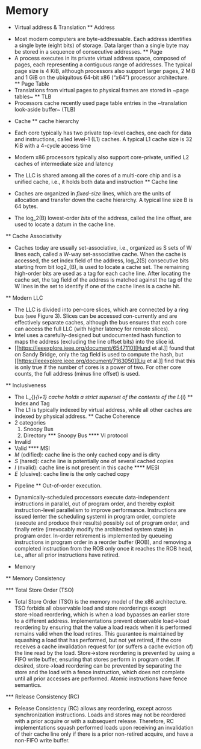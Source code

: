 # Memory



* Virtual address & Translation
** Address
- Most modern computers are byte-addressable. Each address identifies a single byte (eight bits) of storage. Data larger than a single byte may be stored in a sequence of consecutive addresses.
** Page
- A process executes in its private virtual address space, composed of pages, each representing a contiguous range of addresses. The typical page size is 4 KiB, although processors also support larger pages, 2 MiB and 1 GiB on the ubiquitous 64-bit x86 (“x64”) processor architecture.
** Page Table
- Translations from virtual pages to physical frames are stored in ~page tables~
** TLB
- Processors cache recently used page table entries in the ~translation look-aside buffer~ (TLB)

* Cache
** cache hierarchy
- Each core typically has two private top-level caches, one each for data and instructions, called level-1 (L1) caches. A typical L1 cache size is 32 KiB with a 4-cycle access time

- Modern x86 processors typically also support core-private, unified L2 caches of intermediate size and latency

- The LLC is shared among all the cores of a multi-core chip and is a unified cache, i.e., it holds both data and instruction
** Cache line
- Caches are organized in *fixed-size* lines, which are the units of allocation and transfer down the cache hierarchy. A typical line size B is 64 bytes.
- The log_2(B) lowest-order *bits* of the address, called the line offset, are used to locate a datum in the cache line.

** Cache Associativity
- Caches today are usually set-associative, i.e., organized as S sets of W lines each, called a W-way set-associative cache. When the cache is accessed, the set index field of the address, log_2(S) consecutive bits starting from bit log2_(B), is used to locate a cache set. The remaining high-order bits are used as a tag for each cache line. After locating the cache set, the tag field of the address is matched against the tag of the W lines in the set to identify if one of the cache lines is a cache hit.

** Modern LLC
- The LLC is divided into per-core slices, which are connected by a ring bus (see Figure 3). Slices can be accessed con-currently and are effectively separate caches, although the bus ensures that each core can access the full LLC (with higher latency for remote slices).
- Intel uses a carefully-designed but undocumented hash function to maps the address (excluding the line offset bits) into the slice id.
- [[https://ieeexplore.ieee.org/document/6547110][Hund et al.]] found that on Sandy Bridge, only the tag field is used to compute the hash, but [[https://ieeexplore.ieee.org/document/7163050][Liu et al.]] find that this is only true if the number of cores is a power of two. For other core counts, the full address (minus line offset) is used.

** Inclusiveness
- The L_{}_{i+1} cache holds a strict superset of the contents of the L_{i}
** Index and Tag
- The L1 is typically indexed by virtual address, while all other caches are indexed by physical address.
** Cache Coherence
- 2 categories
  1. Snoopy Bus
  2. Directory
*** Snoopy Bus
**** VI protocol
- Invalid
- Valid
**** MSI
- *M* (odified): cache line is the only cached copy and is dirty
- *S* (hared): cache line is potentially one of several cached copies
- *I* (nvalid): cache line is not present in this cache
**** MESI
- *E* (clusive): cache line is the only cached copy


* Pipeline
** Out-of-order execution.
- Dynamically-scheduled processors execute data-independent instructions in parallel, out of program order, and thereby exploit instruction-level parallelism to improve performance. Instructions are issued (enter the scheduling system) in program order, complete (execute and produce their results) possibly out of program order, and finally retire (irrevocably modify the architected system state) in program order. In-order retirement is implemented by queueing instructions in program order in a reorder buffer (ROB), and removing a completed instruction from the ROB only once it reaches the ROB head, i.e., after all prior instructions have retired.

* Memory

** Memory Consistency

*** Total Store Order (TSO)
- Total Store Order (TSO) is the memory model of the x86 architecture. TSO forbids all observable load and store reorderings except store→load reordering, which is when a load bypasses an earlier store to a different address. Implementations prevent observable load→load reordering by ensuring that the value a load reads when it is performed remains valid when the load retires. This guarantee is maintained by squashing a load that has performed, but not yet retired, if the core receives a cache invalidation request for (or suffers a cache eviction of) the line read by the load. Store→store reordering is prevented by using a FIFO write buffer, ensuring that stores perform in program order. If desired, store→load reordering can be prevented by separating the store and the load with a fence instruction, which does not complete until all prior accesses are performed. Atomic instructions have fence semantics.

*** Release Consistency (RC)
- Release Consistency (RC) allows any reordering, except across synchronization instructions. Loads and stores may not be reordered with a prior acquire or with a subsequent release. Therefore, RC implementations squash performed loads upon receiving an invalidation of their cache line only if there is a prior non-retired acquire, and have a non-FIFO write buffer.

